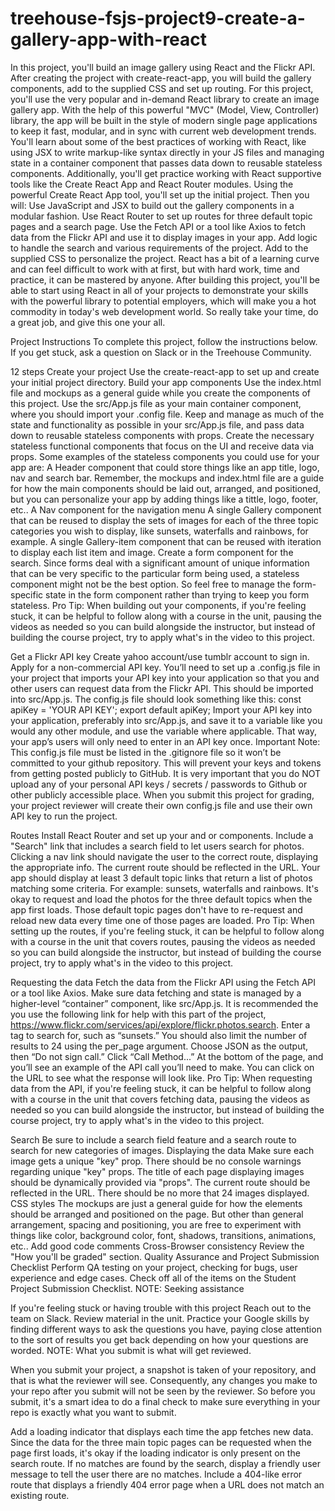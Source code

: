 # treehouse-fsjs-project9-create-a-gallery-app-with-react
 In this project, you'll build an image gallery using React and the Flickr API. After creating the project with create-react-app, you will build the gallery components, add to the supplied CSS and set up routing. For this project, you'll use the very popular and in-demand React library to create an image gallery app. With the help of this powerful "MVC" (Model, View, Controller) library, the app will be built in the style of modern single page applications to keep it fast, modular, and in sync with current web development trends.  You'll learn about some of the best practices of working with React, like using JSX to write markup-like syntax directly in your JS files and managing state in a container component that passes data down to reusable stateless components. Additionally, you'll get practice working with React supportive tools like the Create React App and React Router modules.  Using the powerful Create React App tool, you'll set up the initial project.  Then you will:  Use JavaScript and JSX to build out the gallery components in a modular fashion. Use React Router to set up routes for three default topic pages and a search page. Use the Fetch API or a tool like Axios to fetch data from the Flickr API and use it to display images in your app. Add logic to handle the search and various requirements of the project. Add to the supplied CSS to personalize the project. React has a bit of a learning curve and can feel difficult to work with at first, but with hard work, time and practice, it can be mastered by anyone.  After building this project, you'll be able to start using React in all of your projects to demonstrate your skills with the powerful library to potential employers, which will make you a hot commodity in today's web development world. So really take your time, do a great job, and give this one your all.

Project Instructions
To complete this project, follow the instructions below. If you get stuck, ask a question on Slack or in the Treehouse Community.

 12 steps
Create your project
Use the create-react-app to set up and create your initial project directory.
Build your app components
Use the index.html file and mockups as a general guide while you create the components of this project.
Use the src/App.js file as your main container component, where you should import your .config file.
Keep and manage as much of the state and functionality as possible in your src/App.js file, and pass data down to reusable stateless components with props.
Create the necessary stateless functional components that focus on the UI and receive data via props. Some examples of the stateless components you could use for your app are:
A Header component that could store things like an app title, logo, nav and search bar. Remember, the mockups and index.html file are a guide for how the main components should be laid out, arranged, and positioned, but you can personalize your app by adding things like a tittle, logo, footer, etc..
A Nav component for the navigation menu
A single Gallery component that can be reused to display the sets of images for each of the three topic categories you wish to display, like sunsets, waterfalls and rainbows, for example.
A single Gallery-item component that can be reused with iteration to display each list item and image.
Create a form component for the search. Since forms deal with a significant amount of unique information that can be very specific to the particular form being used, a stateless component might not be the best option. So feel free to manage the form-specific state in the form component rather than trying to keep you form stateless.
Pro Tip: When building out your components, if you're feeling stuck, it can be helpful to follow along with a course in the unit, pausing the videos as needed so you can build alongside the instructor, but instead of building the course project, try to apply what's in the video to this project.

Get a Flickr API key
Create yahoo account/use tumblr account to sign in.
Apply for a non-commercial API key.
You’ll need to set up a .config.js file in your project that imports your API key into your application so that you and other users can request data from the Flickr API. This should be imported into src/App.js.
The config.js file should look something like this:
const apiKey = 'YOUR API KEY';
export default apiKey;
Import your API key into your application, preferably into src/App.js, and save it to a variable like you would any other module, and use the variable where applicable. That way, your app’s users will only need to enter in an API key once.
Important Note: This config.js file must be listed in the .gitignore file so it won’t be committed to your github repository. This will prevent your keys and tokens from getting posted publicly to GitHub. It is very important that you do NOT upload any of your personal API keys / secrets / passwords to Github or other publicly accessible place. When you submit this project for grading, your project reviewer will create their own config.js file and use their own API key to run the project.

Routes
Install React Router and set up your <Route> and <Link> or <NavLink> components.
Include a "Search" link that includes a search field to let users search for photos.
Clicking a nav link should navigate the user to the correct route, displaying the appropriate info.
The current route should be reflected in the URL.
Your app should display at least 3 default topic links that return a list of photos matching some criteria. For example: sunsets, waterfalls and rainbows.
It's okay to request and load the photos for the three default topics when the app first loads. Those default topic pages don't have to re-request and reload new data every time one of those pages are loaded.
Pro Tip: When setting up the routes, if you're feeling stuck, it can be helpful to follow along with a course in the unit that covers routes, pausing the videos as needed so you can build alongside the instructor, but instead of building the course project, try to apply what's in the video to this project.

Requesting the data
Fetch the data from the Flickr API using the Fetch API or a tool like Axios.
Make sure data fetching and state is managed by a higher-level “container” component, like src/App.js.
It is recommended the you use the following link for help with this part of the project, https://www.flickr.com/services/api/explore/flickr.photos.search.
Enter a tag to search for, such as “sunsets.”
You should also limit the number of results to 24 using the per_page argument.
Choose JSON as the output, then “Do not sign call.”
Click “Call Method...” At the bottom of the page, and you’ll see an example of the API call you’ll need to make. You can click on the URL to see what the response will look like.
Pro Tip: When requesting data from the API, if you're feeling stuck, it can be helpful to follow along with a course in the unit that covers fetching data, pausing the videos as needed so you can build alongside the instructor, but instead of building the course project, try to apply what's in the video to this project.

Search
Be sure to include a search field feature and a search route to search for new categories of images.
Displaying the data
Make sure each image gets a unique "key" prop.
There should be no console warnings regarding unique "key" props.
The title of each page displaying images should be dynamically provided via "props".
The current route should be reflected in the URL.
There should be no more that 24 images displayed.
CSS styles
The mockups are just a general guide for how the elements should be arranged and positioned on the page. But other than general arrangement, spacing and positioning, you are free to experiment with things like color, background color, font, shadows, transitions, animations, etc..
Add good code comments
Cross-Browser consistency
Review the "How you'll be graded" section.
Quality Assurance and Project Submission Checklist
Perform QA testing on your project, checking for bugs, user experience and edge cases.
Check off all of the items on the Student Project Submission Checklist.
NOTE: Seeking assistance

If you're feeling stuck or having trouble with this project
Reach out to the team on Slack.
Review material in the unit.
Practice your Google skills by finding different ways to ask the questions you have, paying close attention to the sort of results you get back depending on how your questions are worded.
NOTE: What you submit is what will get reviewed.

When you submit your project, a snapshot is taken of your repository, and that is what the reviewer will see. Consequently, any changes you make to your repo after you submit will not be seen by the reviewer. So before you submit, it's a smart idea to do a final check to make sure everything in your repo is exactly what you want to submit.

Add a loading indicator that displays each time the app fetches new data. Since the data for the three main topic pages can be requested when the page first loads, it's okay if the loading indicator is only present on the search route.
If no matches are found by the search, display a friendly user message to tell the user there are no matches.
Include a 404-like error route that displays a friendly 404 error page when a URL does not match an existing route.
